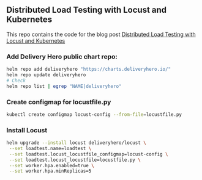 ## Distributed Load Testing with Locust and Kubernetes
This repo contains the code for the blog post [Distributed Load Testing with Locust and Kubernetes](https://abmounir.com/posts/Distributed-load-testing-on-Kubernetes-with-Locust/)

### Add Delivery Hero public chart repo:

```bash
helm repo add deliveryhero "https://charts.deliveryhero.io/"
helm repo update deliveryhero
# Check
helm repo list | egrep "NAME|deliveryhero"
```

### Create configmap for locustfile.py
```bash
kubectl create configmap locust-config --from-file=locustfile.py
```
### Install Locust
```bash
helm upgrade --install locust deliveryhero/locust \
 --set loadtest.name=loadtest \
 --set loadtest.locust_locustfile_configmap=locust-config \
 --set loadtest.locust_locustfile=locustfile.py \
 --set worker.hpa.enabled=true \
 --set worker.hpa.minReplicas=5 

 ```
